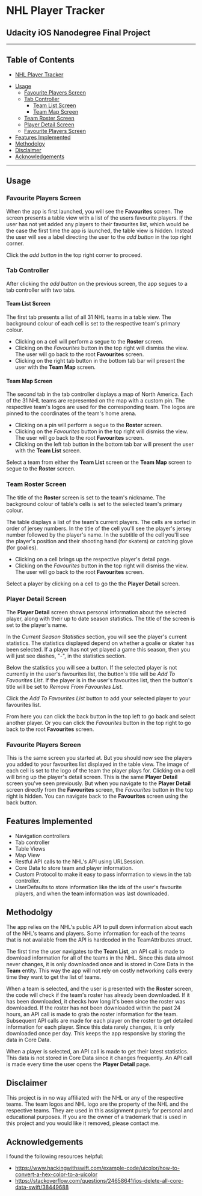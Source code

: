#  NHL Player Tracker
## Udacity iOS Nanodegree Final Project

****
## Table of Contents
- [NHL Player Tracker](#nhl-player-tracker)
* [Usage](#usage)
  + [Favourite Players Screen](#favourite-players-screen)
  + [Tab Controller](#tab-controller)
    - [Team List Screen](#team-list-screen)
    - [Team Map Screen](#team-map-screen)
  + [Team Roster Screen](#team-roster-screen)
  + [Player Detail Screen](#player-detail-screen)
  + [Favourite Players Screen](#favourite-players-screen-1)
* [Features Implemented](#features-implemented)
* [Methodolgy](#methodolgy)
* [Disclaimer](#disclaimer)
* [Acknowledgements](#acknowledgements)
***

## Usage
### Favourite Players Screen
When the app is first launched, you will see the **Favourites** screen. The screen presents a table view with a list of the users favourite players. If the user has not yet added any players to their favourites list, which would be the case the first time the app is launched, the table view is hidden. Instead the user will see a label directing the user to the *add button* in the top right corner.

Click the *add button* in the top right corner to proceed.

### Tab Controller
After clicking the *add button* on the previous screen, the app segues to a tab controller with two tabs.

#### Team List Screen
The first tab presents a list of all 31 NHL teams in a table view. The background colour of each cell is set to the respective team's primary colour.

- Clicking on a cell will perform a segue to the **Roster** screen.
- Clicking on the *Favourites* button in the top right will dismiss the view. The user will go back to the root **Favourites** screen.
- Clicking on the right tab button in the bottom tab bar will present the user with the **Team Map** screen.

#### Team Map Screen
The second tab in the tab controller displays a map of North America. Each of the 31 NHL teams are represented on the map with a custom pin. The respective team's logos are used for the corresponding team. The logos are pinned to the coordinates of the team's home arena.

- Clicking on a pin will perform a segue to the **Roster** screen. 
- Clicking on the *Favourites* button in the top right will dismiss the view. The user will go back to the root **Favourites** screen.
- Clicking on the left tab button in the bottom tab bar will present the user with the **Team List** screen.

Select a team from either the **Team List** screen or the **Team Map** screen to segue to the **Roster** screen.

### Team Roster Screen
The title of the **Roster** screen is set to the team's nickname. The background colour of table's cells is set to the selected team's primary colour.

The table displays a list of the team's current players. The cells are sorted in order of jersey numbers. In the title of the cell you'll see the player's jersey number followed by the player's name. In the subtitle of the cell you'll see the player's position and their shooting hand (for skaters) or catching glove (for goalies).

- Clicking on a cell brings up the respective player's detail page.
- Clicking on the *Favourites* button in the top right will dismiss the view. The user will go back to the root **Favourites** screen.

Select a player by clicking on a cell to go the the **Player Detail** screen.

### Player Detail Screen
The **Player Detail** screen shows personal information about the selected player, along with their up to date season statistics. The title of the screen is set to the player's name.

In the *Current Season Statistics* section, you will see the player's current statistics. The statistics displayed depend on whether a goalie or skater has been selected. If a player has not yet played a game this season, then you will just see dashes, "-", in the statistics section.

Below the statistics you will see a button. If the selected player is not currently in the user's favourites list, the button's title will be *Add To Favourites List*. If the player is in the user's favourites list, then the button's title will be set to *Remove From Favourites List*.

Click the *Add To Favourites List* button to add your selected player to your favourites list.

From here you can click the back button in the top left to go back and select another player. Or you can click the *Favourites* button in the top right to go back to the root **Favourites** screen.

### Favourite Players Screen
This is the same screen you started at. But you should now see the players you added to your favourites list displayed in the table view. The image of each cell is set to the logo of the team the player plays for. Clicking on a cell will bring up the player's detail screen. This is the same **Player Detail** screen you've seen previously. But when you navigate to the **Player Detail** screen directly from the **Favourites** screen, the *Favourites* button in the top right is hidden. You can navigate back to the **Favourites** screen using the back button. 

## Features Implemented
- Navigation controllers
- Tab controller
- Table Views
- Map View
- Restful API calls to the NHL's API using URLSession.
- Core Data to store team and player information.
- Custom Protocol to make it easy to pass information to views in the tab controller.
- UserDefaults to store information like the ids of the user's favourite players, and when the team information was last downloaded.

## Methodolgy
The app relies on the NHL's public API to pull down information about each of the NHL's teams and players. Some information for each of the teams that is not available from the API is hardcoded in the TeamAttributes struct.

The first time the user navigates to the **Team List**, an API call is made to download information for all of the teams in the NHL. Since this data almost never changes, it is only downloaded once and is stored in Core Data in the **Team** entity. This way the app will not rely on costly networking calls every time they want to get the list of teams.

When a team is selected, and the user is presented with the **Roster** screen, the code will check if the team's roster has already been downloaded. If it has been downloaded, it checks how long it's been since the roster was downloaded. If the roster has not been downloaded within the past 24 hours, an API call is made to grab the roster information for the team. Subsequent API calls are made for each player on the roster to get detailed information for each player. Since this data rarely changes, it is only downloaded once per day. This keeps the app responsive by storing the data in Core Data.

When a player is selected, an API call is made to get their latest statistics. This data is not stored in Core Data since it changes frequently. An API call is made every time the user opens the **Player Detail** page.

## Disclaimer
This project is in no way affiliated with the NHL or any of the respective teams. The team logos and NHL logo are the property of the NHL and the respective teams. They are used in this assignment purely for personal and educational purposes. If you are the owner of a trademark that is used in this project and you would like it removed, please contact me.

## Acknowledgements
I found the following resources helpful:
- https://www.hackingwithswift.com/example-code/uicolor/how-to-convert-a-hex-color-to-a-uicolor
- https://stackoverflow.com/questions/24658641/ios-delete-all-core-data-swift/38449688

